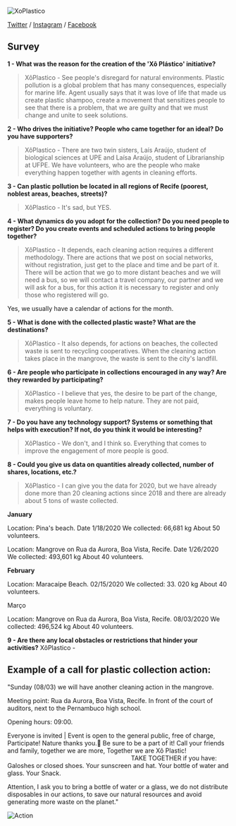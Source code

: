 ![XoPlastico](https://pbs.twimg.com/profile_images/1173760239075811328/VATGTfjW_400x400.jpg)

[Twitter](https://twitter.com/xoplastico) / [Instagram](https://www.instagram.com/xoplastico/?hl=en) / [Facebook](https://www.facebook.com/xoplastico/?ref=py_c)

## Survey
**1 - What was the reason for the creation of the 'Xô Plástico' initiative?**
>XôPlastico - See people's disregard for natural environments. Plastic pollution is a global problem that has many consequences, especially for marine life. Agent usually says that it was love of life that made us create plastic shampoo, create a movement that sensitizes people to see that there is a problem, that we are guilty and that we must change and unite to seek solutions.  

**2 - Who drives the initiative? People who came together for an ideal? Do you have supporters?**
>XôPlastico - There are two twin sisters, Laís Araújo, student of biological sciences at UPE and Laísa Araújo, student of Librarianship at UFPE. We have volunteers, who are the people who make everything happen together with agents in cleaning efforts.

**3 - Can plastic pollution be located in all regions of Recife (poorest, noblest areas, beaches, streets)?**
>XôPlastico - It's sad, but YES.

**4 - What dynamics do you adopt for the collection? Do you need people to register? Do you create events and scheduled actions to bring people together?**
>XôPlastico - It depends, each cleaning action requires a different methodology. There are actions that we post on social networks, without registration, just get to the place and time and be part of it. There will be action that we go to more distant beaches and we will need a bus, so we will contact a travel company, our partner and we will ask for a bus, for this action it is necessary to register and only those who registered will go.

Yes, we usually have a calendar of actions for the month.


**5 - What is done with the collected plastic waste? What are the destinations?**
>XôPlastico - 
It also depends, for actions on beaches, the collected waste is sent to recycling cooperatives. When the cleaning action takes place in the mangrove, the waste is sent to the city's landfill.


**6 - Are people who participate in collections encouraged in any way? Are they rewarded by participating?**
>XôPlastico - I believe that yes, the desire to be part of the change, makes people leave home to help nature. They are not paid, everything is voluntary.

**7 - Do you have any technology support? Systems or something that helps with execution? If not, do you think it would be interesting?**
>XôPlastico -
We don't, and I think so. Everything that comes to improve the engagement of more people is good.

**8 - Could you give us data on quantities already collected, number of shares, locations, etc.?**
>XôPlastico - I can give you the data for 2020, but we have already done more than 20 cleaning actions since 2018 and there are already about 5 tons of waste collected.

**January**

Location: Pina's beach.
Date 1/18/2020
We collected: 66,681 kg
About 50 volunteers. 

Location: Mangrove on Rua da Aurora, Boa Vista, Recife.
Date 1/26/2020
We collected: 493,601 kg
About 40 volunteers.

**February**

Location: Maracaípe Beach.
02/15/2020
We collected: 33. 020 kg
About 40 volunteers. 

Março

Location: Mangrove on Rua da Aurora, Boa Vista, Recife.
08/03/2020
We collected: 496,524 kg
About 40 volunteers.


**9 - Are there any local obstacles or restrictions that hinder your activities?**
XôPlastico - 


## Example of a call for plastic collection action:
"Sunday (08/03) we will have another cleaning action in the mangrove.

Meeting point: Rua da Aurora, Boa Vista, Recife. In front of the court of auditors, next to the Pernambuco high school.

Opening hours: 09:00.

Everyone is invited | Event is open to the general public, free of charge, Participate! Nature thanks you.💙 Be sure to be a part of it! Call your friends and family, together we are more, Together we are Xô Plastic! ⠀⠀⠀⠀⠀⠀⠀⠀⠀⠀⠀⠀⠀⠀⠀⠀⠀⠀⠀⠀⠀⠀⠀⠀⠀⠀⠀
TAKE TOGETHER if you have:
Galoshes or closed shoes.
Your sunscreen and hat.
Your bottle of water and glass.
Your Snack.

Attention, I ask you to bring a bottle of water or a glass, we do not distribute disposables in our actions, to save our natural resources and avoid generating more waste on the planet."

![Action](https://scontent.fvcp2-1.fna.fbcdn.net/v/t1.15752-9/90633589_648290745984872_8407370384243949568_n.png?_nc_cat=104&_nc_sid=b96e70&_nc_ohc=NoN9R7EzuX0AX-WhvYM&_nc_ht=scontent.fvcp2-1.fna&oh=d1bd1ede4b66373abd0f21a24ca84b74&oe=5E9FC63A)

